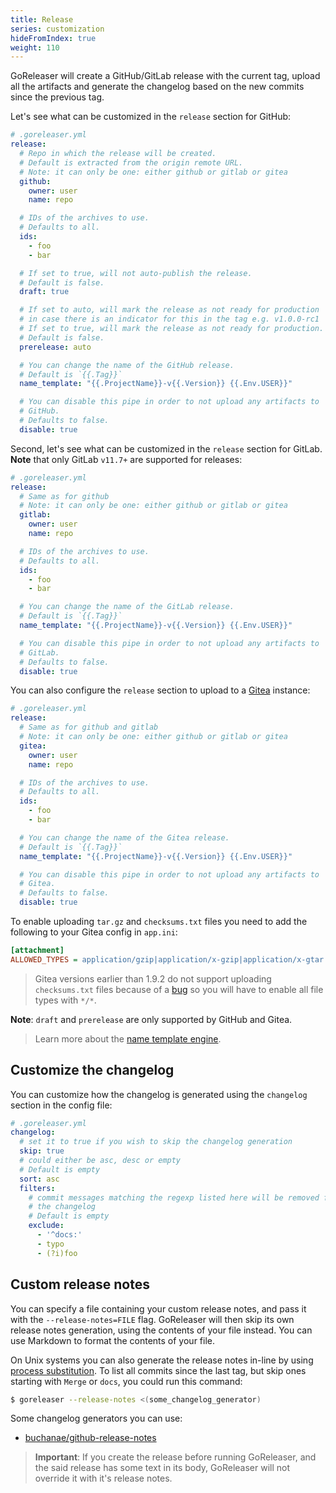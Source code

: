 ```yaml
---
title: Release
series: customization
hideFromIndex: true
weight: 110
---
```


GoReleaser will create a GitHub/GitLab release with the current tag, upload all
the artifacts and generate the changelog based on the new commits since the
previous tag.

Let's see what can be customized in the `release` section for GitHub:

```yml
# .goreleaser.yml
release:
  # Repo in which the release will be created.
  # Default is extracted from the origin remote URL.
  # Note: it can only be one: either github or gitlab or gitea
  github:
    owner: user
    name: repo

  # IDs of the archives to use.
  # Defaults to all.
  ids:
    - foo
    - bar

  # If set to true, will not auto-publish the release.
  # Default is false.
  draft: true

  # If set to auto, will mark the release as not ready for production
  # in case there is an indicator for this in the tag e.g. v1.0.0-rc1
  # If set to true, will mark the release as not ready for production.
  # Default is false.
  prerelease: auto

  # You can change the name of the GitHub release.
  # Default is `{{.Tag}}`
  name_template: "{{.ProjectName}}-v{{.Version}} {{.Env.USER}}"

  # You can disable this pipe in order to not upload any artifacts to
  # GitHub.
  # Defaults to false.
  disable: true
```

Second, let's see what can be customized in the `release` section for GitLab.
**Note** that only GitLab `v11.7+` are supported for releases:

```yml
# .goreleaser.yml
release:
  # Same as for github
  # Note: it can only be one: either github or gitlab or gitea
  gitlab:
    owner: user
    name: repo

  # IDs of the archives to use.
  # Defaults to all.
  ids:
    - foo
    - bar

  # You can change the name of the GitLab release.
  # Default is `{{.Tag}}`
  name_template: "{{.ProjectName}}-v{{.Version}} {{.Env.USER}}"

  # You can disable this pipe in order to not upload any artifacts to
  # GitLab.
  # Defaults to false.
  disable: true
```

You can also configure the `release` section to upload to a [Gitea](https://gitea.io) instance:
```yml
# .goreleaser.yml
release:
  # Same as for github and gitlab
  # Note: it can only be one: either github or gitlab or gitea
  gitea:
    owner: user
    name: repo

  # IDs of the archives to use.
  # Defaults to all.
  ids:
    - foo
    - bar

  # You can change the name of the Gitea release.
  # Default is `{{.Tag}}`
  name_template: "{{.ProjectName}}-v{{.Version}} {{.Env.USER}}"

  # You can disable this pipe in order to not upload any artifacts to
  # Gitea.
  # Defaults to false.
  disable: true
```

To enable uploading `tar.gz` and `checksums.txt` files you need to add the following to your Gitea config in `app.ini`:
```ini
[attachment]
ALLOWED_TYPES = application/gzip|application/x-gzip|application/x-gtar|application/x-tgz|application/x-compressed-tar|text/plain
```

> Gitea versions earlier than 1.9.2 do not support uploading `checksums.txt` files because of a [bug](https://github.com/go-gitea/gitea/issues/7882)
so you will have to enable all file types with `*/*`.

**Note**: `draft` and `prerelease` are only supported by GitHub and Gitea.

> Learn more about the [name template engine](/templates).

## Customize the changelog

You can customize how the changelog is generated using the
`changelog` section in the config file:

```yaml
# .goreleaser.yml
changelog:
  # set it to true if you wish to skip the changelog generation
  skip: true
  # could either be asc, desc or empty
  # Default is empty
  sort: asc
  filters:
    # commit messages matching the regexp listed here will be removed from
    # the changelog
    # Default is empty
    exclude:
      - '^docs:'
      - typo
      - (?i)foo
```

## Custom release notes

You can specify a file containing your custom release notes, and
pass it with the `--release-notes=FILE` flag.
GoReleaser will then skip its own release notes generation,
using the contents of your file instead.
You can use Markdown to format the contents of your file.

On Unix systems you can also generate the release notes in-line by using
[process substitution](https://en.wikipedia.org/wiki/Process_substitution).
To list all commits since the last tag, but skip ones starting with `Merge` or
`docs`, you could run this command:

```sh
$ goreleaser --release-notes <(some_changelog_generator)
```

Some changelog generators you can use:

- [buchanae/github-release-notes](https://github.com/buchanae/github-release-notes)

> **Important**: If you create the release before running GoReleaser, and the
> said release has some text in its body, GoReleaser will not override it with
> it's release notes.
